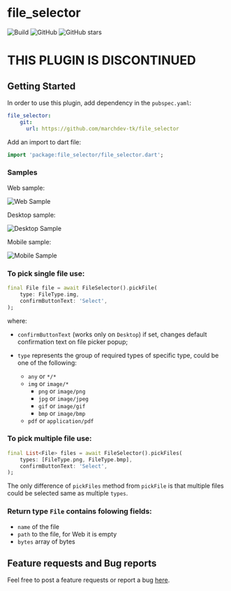 # file_selector

![Build](https://github.com/marchdev-tk/file_selector/workflows/build/badge.svg)
![GitHub](https://img.shields.io/github/license/marchdev-tk/file_selector)
![GitHub stars](https://img.shields.io/github/stars/marchdev-tk/file_selector?style=social)

# THIS PLUGIN IS DISCONTINUED

## Getting Started

In order to use this plugin, add dependency in the `pubspec.yaml`:

```yaml
file_selector:
    git:
      url: https://github.com/marchdev-tk/file_selector
```

Add an import to dart file:

```dart
import 'package:file_selector/file_selector.dart';
```

### Samples

Web sample:

![Web Sample](../assets/fs_web.gif?raw=true)

Desktop sample:

![Desktop Sample](../assets/fs_desktop.gif?raw=true)

Mobile sample:

![Mobile Sample](../assets/fs_mobile.gif?raw=true)

### To pick single file use:

```dart
final File file = await FileSelector().pickFile(
    type: FileType.img,
    confirmButtonText: 'Select',
);
```

where: 

* `confirmButtonText` (works only on `Desktop`) if set, changes default confirmation text on file picker popup;

* `type` represents the group of required types of specific type, could be one of the following:
    * `any` or `*/*`
    * `img` or `image/*`
        * `png` or `image/png`
        * `jpg` or `image/jpeg`
        * `gif` or `image/gif`
        * `bmp` or `image/bmp`
    * `pdf` or `application/pdf`

### To pick multiple file use:

```dart
final List<File> files = await FileSelector().pickFiles(
    types: [FileType.png, FileType.bmp],
    confirmButtonText: 'Select',
);
```

The only difference of `pickFiles` method from `pickFile` is that multiple files could be selected same as multiple `types`.

### Return type `File` contains folowing fields:

* `name` of the file
* `path` to the file, for Web it is empty
* `bytes` array of bytes

## Feature requests and Bug reports

Feel free to post a feature requests or report a bug [here](https://github.com/marchdev-tk/file_selector/issues).
